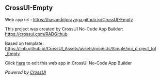 ## CrossUI-Empty
Web app url : https://hasandotprayoga.github.io/CrossUI-Empty

This project was created by CrossUI No-Code App Builder: https://crossui.com/RADGithub

Based on template: https://linb.github.io/CrossUI_Assets/assets/projects/Simple/xui_project_tpl_Empty

Click [here](https://crossui.com/RADGithub/#!from=github&owner=hasandotprayoga&repo=CrossUI-Empty) to edit this web app in CrossUI No-Code App Builder

<i>Powered by [CrossUI](https://crossui.com)</i>
